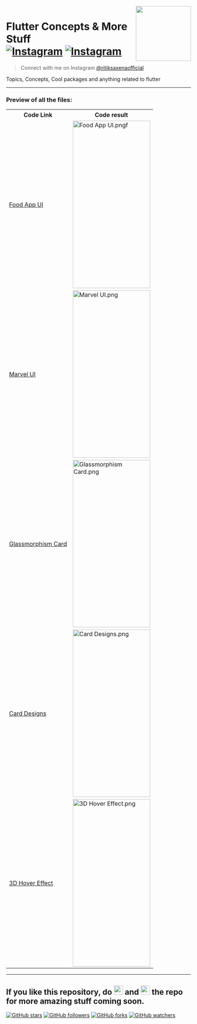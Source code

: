 <img src="https://user-images.githubusercontent.com/62079355/121505629-9f847180-ca00-11eb-8db6-155e61a091a5.png" align="right" style: height=150 width=150/>

# Flutter Concepts & More Stuff <br> [![Instagram](https://img.shields.io/twitter/url?label=%40ritiksaxenaofficial&logo=Instagram&style=social&url=https%3A%2F%2Fwww.instagram.com%2Fritiksaxenaofficial%2F)](https://www.instagram.com/ritiksaxenaofficial/)&nbsp;[![Instagram](https://img.shields.io/twitter/url?label=%40ultimateflutter&logo=Instagram&style=social&url=https%3A%2F%2Fwww.instagram.com%2Fultimateflutter%2F)](https://www.instagram.com/ultimateflutter/)
> Connect with me on Instagram <a href='https://www.instagram.com/ritiksaxenaofficial/'>@ritiksaxenaofficial</a>


Topics, Concepts, Cool packages and anything related to flutter

---

### Preview of all the files:

<table style='cellspacing="0"'>
  <tr>
    <th>Code Link</th>
    <th>Code result</th>
  </tr>
  <tr>
    <td><a href="https://github.com/Ritik-Saxena/ultimateflutter/tree/Flutter/Food%20App%20UI%20%5BHome%20Screen%5D">Food App UI</a></td>
    <td>
      <img src="https://user-images.githubusercontent.com/62079355/148988478-441d9a5f-857f-4411-9606-c05598a6c306.png" alt="Food App UI.pngf" height=457, width=211
    </td>
  </tr>
  <tr>
    <td><a href="https://github.com/Ritik-Saxena/ultimateflutter/tree/Flutter/Marvel%20UI">Marvel UI</a></td>
    <td>
      <img src="https://user-images.githubusercontent.com/62079355/197539162-3d388fe2-c06e-4936-b9f9-4a4420188c8c.png" alt="Marvel UI.png" height=457, width=211>
    </td>
  </tr>
  <tr>
    <td><a href="https://github.com/Ritik-Saxena/ultimateflutter/tree/Flutter/Glassmorphism%20Card">Glassmorphism Card</a></td>
    <td>
      <img src="https://user-images.githubusercontent.com/62079355/124398244-4c1cef00-dd32-11eb-8b47-c2d9821a9cc5.PNG" alt="Glassmorphism Card.png" height=457, width=211>
    </td>
  </tr>
  <tr>
    <td><a href="https://github.com/Ritik-Saxena/ultimateflutter/tree/Flutter/Card%20Designs">Card Designs</a></td>
    <td>
      <img src="https://user-images.githubusercontent.com/62079355/125661351-760fbf2f-87d3-463c-8f97-86931b558f17.jpg" alt="Card Designs.png" height=457, width=211>
    </td>
  </tr>
  <tr>
    <td><a href="https://github.com/Ritik-Saxena/ultimateflutter/tree/Flutter/3D%20Tilt%20Hover%20Effect">3D Hover Effect</a></td>
    <td>
      <img src="https://user-images.githubusercontent.com/62079355/200074398-242381fc-5f4c-4573-9d5f-28fb420b851f.gif" object-fit: cover alt="3D Hover Effect.png" height=457, width=211>
    </td>
  </tr>
 </table>

--- 
If you like this repository, do <img src="https://user-images.githubusercontent.com/62079355/200077014-f3e95bba-57a6-4c7a-b26a-212bf18e5162.png" width=25 height=25> and <img src="https://user-images.githubusercontent.com/62079355/200077020-f22c0025-c6a2-4c89-9fb0-7a1c5a53e888.png" width=25 height=25> the repo for more amazing stuff coming soon.
---
[![GitHub stars](https://img.shields.io/github/stars/Ritik-Saxena/ultimateflutter?style=social)](https://github.com/Ritik-Saxena/ultimateflutter)
[![GitHub followers](https://img.shields.io/github/followers/Ritik-Saxena?style=social)](https://github.com/Ritik-Saxena?tab=followers)
[![GitHub forks](https://img.shields.io/github/forks/Ritik-Saxena/ultimateflutter?style=social)](https://github.com/Ritik-Saxena/ultimateflutter)
[![GitHub watchers](https://img.shields.io/github/watchers/Ritik-Saxena/ultimateflutter?style=social)](https://github.com/Ritik-Saxena/ultimateflutter)
